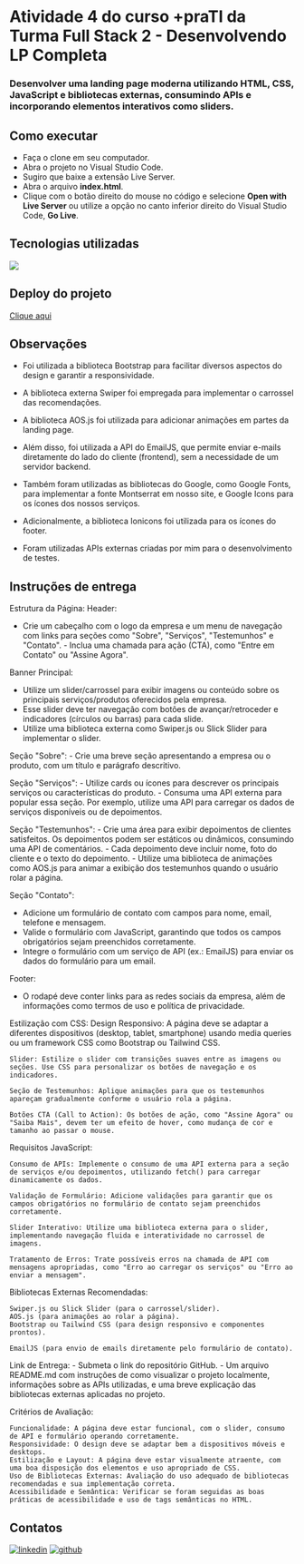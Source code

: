 # Atividade 4 do curso +praTI da Turma Full Stack 2 - Desenvolvendo LP Completa
### Desenvolver uma landing page moderna utilizando HTML, CSS, JavaScript e bibliotecas externas, consumindo APIs e incorporando elementos interativos como sliders.

## Como executar
- Faça o clone em seu computador.
- Abra o projeto no Visual Studio Code.
- Sugiro que baixe a extensão Live Server.
- Abra o arquivo **index.html**.
- Clique com o botão direito do mouse no código e selecione **Open with Live Server** ou utilize a opção no canto inferior direito do Visual Studio Code, **Go Live**.

## Tecnologias utilizadas
<p>
    <a href="https://skillicons.dev">
      <img src="https://skillicons.dev/icons?i=js,css,html" />
    </a>
</p>

## Deploy do projeto 
[Clique aqui](https://devalissonoliveira.github.io/maisprati-m3-atv4/)

## Observações
- Foi utilizada a biblioteca Bootstrap para facilitar diversos aspectos do design e garantir a responsividade.
  
- A biblioteca externa Swiper foi empregada para implementar o carrossel das recomendações.
  
- A biblioteca AOS.js foi utilizada para adicionar animações em partes da landing page.
  
- Além disso, foi utilizada a API do EmailJS, que permite enviar e-mails diretamente do lado do cliente (frontend), sem a necessidade de um servidor backend.
  
- Também foram utilizadas as bibliotecas do Google, como Google Fonts, para implementar a fonte Montserrat em nosso site, e Google Icons para os ícones dos nossos serviços.
  
- Adicionalmente, a biblioteca Ionicons foi utilizada para os ícones do footer.
  
- Foram utilizadas APIs externas criadas por mim para o desenvolvimento de testes.

  
## Instruções de entrega
Estrutura da Página:
Header:
 - Crie um cabeçalho com o logo da empresa e um menu de navegação com links para seções como "Sobre", "Serviços", "Testemunhos" e "Contato". - Inclua uma chamada para ação (CTA), como "Entre em Contato" ou "Assine Agora".

Banner Principal:
  - Utilize um slider/carrossel para exibir imagens ou conteúdo sobre os principais serviços/produtos oferecidos pela empresa.
  - Esse slider deve ter navegação com botões de avançar/retroceder e indicadores (círculos ou barras) para cada slide.
  - Utilize uma biblioteca externa como Swiper.js ou Slick Slider para implementar o slider.


Seção "Sobre":   - Crie uma breve seção apresentando a empresa ou o produto, com um título e parágrafo descritivo.

Seção "Serviços":
    - Utilize cards ou ícones para descrever os principais serviços ou características do produto.
    - Consuma uma API externa para popular essa seção. Por exemplo, utilize uma API para carregar os dados de serviços disponíveis ou de depoimentos.

Seção "Testemunhos":
    - Crie uma área para exibir depoimentos de clientes satisfeitos. Os depoimentos podem ser estáticos ou dinâmicos, consumindo uma API de comentários.
    - Cada depoimento deve incluir nome, foto do cliente e o texto do depoimento.
    - Utilize uma biblioteca de animações como AOS.js para animar a exibição dos testemunhos quando o usuário rolar a página.

Seção "Contato":
  - Adicione um formulário de contato com campos para nome, email, telefone e mensagem.
  - Valide o formulário com JavaScript, garantindo que todos os campos obrigatórios sejam preenchidos corretamente.
  - Integre o formulário com um serviço de API (ex.: EmailJS) para enviar os dados do formulário para um email.

Footer:
   - O rodapé deve conter links para as redes sociais da empresa, além de informações como termos de uso e política de privacidade.

Estilização com CSS:
    Design Responsivo: A página deve se adaptar a diferentes dispositivos (desktop, tablet, smartphone) usando media queries ou um framework CSS como Bootstrap ou Tailwind CSS.

    Slider: Estilize o slider com transições suaves entre as imagens ou seções. Use CSS para personalizar os botões de navegação e os indicadores.

    Seção de Testemunhos: Aplique animações para que os testemunhos apareçam gradualmente conforme o usuário rola a página.

    Botões CTA (Call to Action): Os botões de ação, como "Assine Agora" ou "Saiba Mais", devem ter um efeito de hover, como mudança de cor e tamanho ao passar o mouse.

Requisitos JavaScript:

    Consumo de APIs: Implemente o consumo de uma API externa para a seção de serviços e/ou depoimentos, utilizando fetch() para carregar dinamicamente os dados.

    Validação de Formulário: Adicione validações para garantir que os campos obrigatórios no formulário de contato sejam preenchidos corretamente.

    Slider Interativo: Utilize uma biblioteca externa para o slider, implementando navegação fluida e interatividade no carrossel de imagens.

    Tratamento de Erros: Trate possíveis erros na chamada de API com mensagens apropriadas, como "Erro ao carregar os serviços" ou "Erro ao enviar a mensagem".

Bibliotecas Externas Recomendadas:

    Swiper.js ou Slick Slider (para o carrossel/slider).
    AOS.js (para animações ao rolar a página).
    Bootstrap ou Tailwind CSS (para design responsivo e componentes prontos).

    EmailJS (para envio de emails diretamente pelo formulário de contato).
  
Link de Entrega:
    - Submeta o link do repositório GitHub.
    - Um
arquivo README.md com instruções de como visualizar o projeto
localmente, informações sobre as APIs utilizadas, e uma breve explicação
das bibliotecas externas aplicadas no projeto.



Critérios de Avaliação:

    Funcionalidade: A página deve estar funcional, com o slider, consumo de API e formulário operando corretamente.
    Responsividade: O design deve se adaptar bem a dispositivos móveis e desktops.
    Estilização e Layout: A página deve estar visualmente atraente, com uma boa disposição dos elementos e uso apropriado de CSS.
    Uso de Bibliotecas Externas: Avaliação do uso adequado de bibliotecas recomendadas e sua implementação correta.
    Acessibilidade e Semântica: Verificar se foram seguidas as boas práticas de acessibilidade e uso de tags semânticas no HTML.

## Contatos
[![linkedin](https://skillicons.dev/icons?i=linkedin)](https://linkedin.com/in/devalissonoliveira)   [![github](https://skillicons.dev/icons?i=github)](https://github.com/devalissonoliveira)
